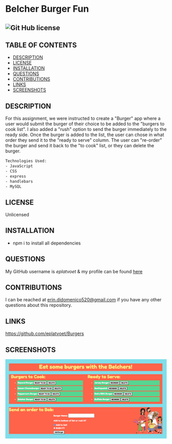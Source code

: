 # Belcher Burger Fun

  ## ![Git Hub license](https://img.shields.io/badge/License-Unlicensed-blue.svg)

  ## TABLE OF CONTENTS
  - [DESCRIPTION](#DESCRIPTION)  
  - [LICENSE](#LICENSE)  
  - [INSTALLATION](#INSTALLATION)   
  - [QUESTIONS](#QUESTIONS)  
  - [CONTRIBUTIONS](#CONTRIBUTIONS)
  - [LINKS](#LINKS)  
  - [SCREENSHOTS](#SCREENSHOTS)  

  ## DESCRIPTION
  For this assignment, we were instructed to create a "Burger" app where a user would submit the burger of their choice to be added to the "burgers to cook list". I also added a "rush" option to send the burger immediately to the ready side. Once the burger is added to the list, the user can chose in what order they send it to the "ready to serve" column. The user can "re-order" the burger and send it back to the "to cook" list, or they can delete the burger.  
  ``````````````````````
Technologies Used:
  - JavaScript
  - CSS 
  - express
  - handlebars
  - MySQL
   ``````````````````````

  ## LICENSE
  Unlicensed
  
  ## INSTALLATION
  - npm i to install all dependencies
  
  
  ## QUESTIONS  
  My GitHub username is *eplatvoet* & my profile can be found [here](https://github.com/eplatvoet) 
  
  ## CONTRIBUTIONS 
  I can be reached at erin.didomenico520@gmail.com if you have any other questions about this repository.
  
  ## LINKS
  https://github.com/eplatvoet/Burgers  

  ## SCREENSHOTS
![screenshot](screenshots/screenshot.png)  